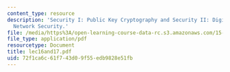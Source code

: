 ```yaml
---
content_type: resource
description: 'Security I: Public Key Cryptography and Security II: Digital Signatures,
  Network Security.'
file: /media/https%3A/open-learning-course-data-rc.s3.amazonaws.com/15-564-information-technology-i-spring-2003/72f1ca6c61f743d09f55edb9828e51fb_lec16and17.pdf
file_type: application/pdf
resourcetype: Document
title: lec16and17.pdf
uid: 72f1ca6c-61f7-43d0-9f55-edb9828e51fb
---
```

